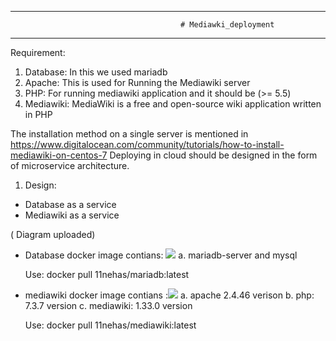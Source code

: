 ----------------------------------------------------------------------------------------------------------------------------------------
                                          # Mediawki_deployment
-----------------------------------------------------------------------------------------------------------------------------------------

Requirement:
1. Database: In this we used mariadb
2. Apache: This is used for Running the Mediawiki server 
3. PHP: For running mediawiki application and it should be (>= 5.5) 
4. Mediawiki: MediaWiki is a free and open-source wiki application written in PHP

The installation method on a single server is mentioned in https://www.digitalocean.com/community/tutorials/how-to-install-mediawiki-on-centos-7 
Deploying in cloud should be designed in the form of microservice architecture.

1. Design:
  - Database as a service
  - Mediawiki as a service
  
  ( Diagram uploaded)
  
  
  - Database docker image contians: ![](https://github.com/04NehaSingh/mediawiki_deployment/workflows/publish_mariadb_image/badge.svg) 
      a. mariadb-server and mysql
      
      Use: docker pull 11nehas/mariadb:latest      
  
  - mediawiki docker image contians :![](https://github.com/04NehaSingh/mediawiki_deployment/workflows/publish_mediawiki_image/badge.svg) 
      a. apache 2.4.46 verison
      b. php: 7.3.7 version
      c. mediawiki: 1.33.0 version 

      Use: docker pull 11nehas/mediawiki:latest 
